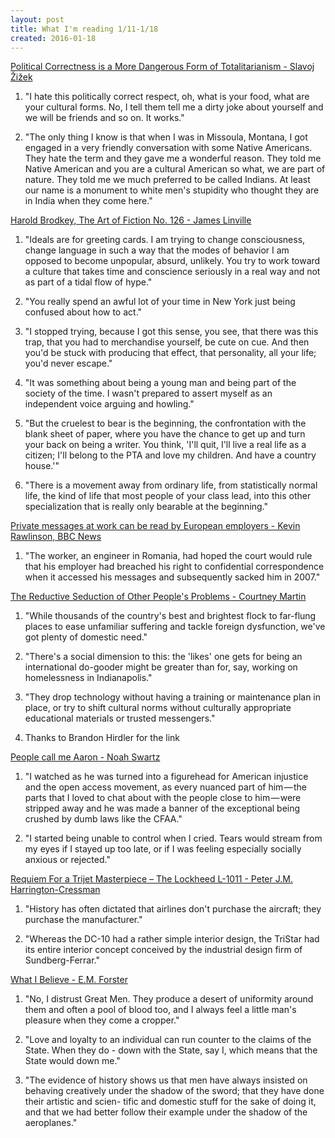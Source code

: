```yaml
---
layout: post
title: What I'm reading 1/11-1/18
created: 2016-01-18
---
```


[Political Correctness is a More Dangerous Form of Totalitarianism - Slavoj Žižek](https://www.youtube.com/watch?v=tndXr-oQxxA)

1. "I hate this politically correct respect, oh, what is your food, what are your cultural forms. No, I tell them tell me a dirty joke about yourself and we will be friends and so on. It works."

2. "The only thing I know is that when I was in Missoula, Montana, I got engaged in a very friendly conversation with some Native Americans. They hate the term and they gave me a wonderful reason. They told me Native American and you are a cultural American so what, we are part of nature. They told me we much preferred to be called Indians. At least our name is a monument to white men's stupidity who thought they are in India when they come here."

[Harold Brodkey, The Art of Fiction No. 126 - James Linville](http://www.theparisreview.org/interviews/2128/the-art-of-fiction-no-126-harold-brodkey)

1. "Ideals are for greeting cards. I am trying to change consciousness, change language in such a way that the modes of behavior I am opposed to become unpopular, absurd, unlikely. You try to work toward a culture that takes time and conscience seriously in a real way and not as part of a tidal flow of hype."

2. "You really spend an awful lot of your time in New York just being confused about how to act."

3. "I stopped trying, because I got this sense, you see, that there was this trap, that you had to merchandise yourself, be cute on cue. And then you'd be stuck with producing that effect, that personality, all your life; you'd never escape."

4. "It was something about being a young man and being part of the society of the time. I wasn't prepared to assert myself as an independent voice arguing and howling."

5. "But the cruelest to bear is the beginning, the confrontation with the blank sheet of paper, where you have the chance to get up and turn your back on being a writer. You think, 'I'll quit, I'll live a real life as a citizen; I'll belong to the PTA and love my children. And have a country house.'"

6. "There is a movement away from ordinary life, from statistically normal life, the kind of life that most people of your class lead, into this other specialization that is really only bearable at the beginning."

[Private messages at work can be read by European employers - Kevin Rawlinson, BBC News](http://www.bbc.com/news/technology-35301148)

1. "The worker, an engineer in Romania, had hoped the court would rule that his employer had breached his right to confidential correspondence when it accessed his messages and subsequently sacked him in 2007."

[The Reductive Seduction of Other People's Problems - Courtney Martin](https://medium.com/the-development-set/the-reductive-seduction-of-other-people-s-problems-3c07b307732d#.g17wzmsix)

1. "While thousands of the country's best and brightest flock to far-flung places to ease unfamiliar suffering and tackle foreign dysfunction, we've got plenty of domestic need."

2. "There's a social dimension to this: the 'likes' one gets for being an international do-gooder might be greater than for, say, working on homelessness in Indianapolis."

3. "They drop technology without having a training or maintenance plan in place, or try to shift cultural norms without culturally appropriate educational materials or trusted messengers."

4. Thanks to Brandon Hirdler for the link

[People call me Aaron - Noah Swartz](https://medium.com/@swartzcr/people-call-me-aaron-3761481871e5#.sq80u7skg)

1. "I watched as he was turned into a figurehead for American injustice and the open access movement, as every nuanced part of him — the parts that I loved to chat about with the people close to him — were stripped away and he was made a banner of the exceptional being crushed by dumb laws like the CFAA."

2. "I started being unable to control when I cried. Tears would stream from my eyes if I stayed up too late, or if I was feeling especially socially anxious or rejected."

[Requiem For a Trijet Masterpiece – The Lockheed L-1011 - Peter J.M. Harrington-Cressman](http://www.airlinereporter.com/2015/09/requiem-trijet-masterpiece-lockheed-l-1011-tristar/)

1. "History has often dictated that airlines don't purchase the aircraft; they purchase the manufacturer."

2. "Whereas the DC-10 had a rather simple interior design, the TriStar had its entire interior concept conceived by the industrial design firm of Sundberg-Ferrar."

[What I Believe - E.M. Forster](http://spichtinger.net/otexts/believe.html)

1. "No, I distrust Great Men. They produce a desert of uniformity around them and often a pool of blood too, and I always feel a little man's pleasure when they come a cropper."

2. "Love and loyalty to an individual can run counter to the claims of the State. When they do - down with the State, say I, which means that the State would down me."

3. "The evidence of history shows us that men have always insisted on behaving creatively under the shadow of the sword; that they have done their artistic and scien- tific and domestic stuff for the sake of doing it, and that we had better follow their example under the shadow of the aeroplanes."

